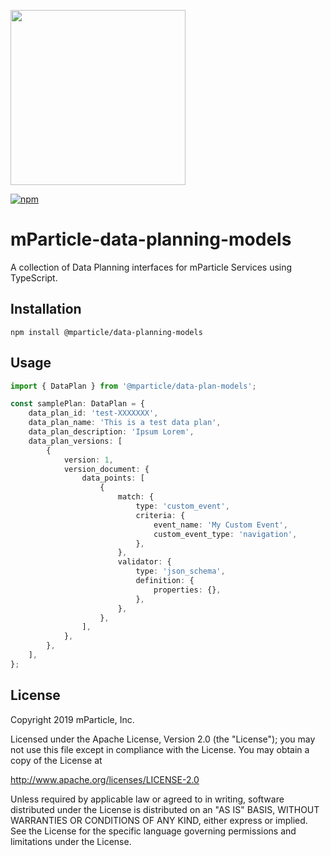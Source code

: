 <img src="https://static.mparticle.com/sdk/mp_logo_black.svg" width="280"><br>

[![npm](https://img.shields.io/npm/v/@mparticle/data-planning-models.svg?maxAge=2592000)](https://www.npmjs.com/package/@mparticle/data-planning-models)

# mParticle-data-planning-models

A collection of Data Planning interfaces for mParticle Services using TypeScript.

## Installation

```
npm install @mparticle/data-planning-models
```

## Usage

```typescript
import { DataPlan } from '@mparticle/data-plan-models';

const samplePlan: DataPlan = {
    data_plan_id: 'test-XXXXXXX',
    data_plan_name: 'This is a test data plan',
    data_plan_description: 'Ipsum Lorem',
    data_plan_versions: [
        {
            version: 1,
            version_document: {
                data_points: [
                    {
                        match: {
                            type: 'custom_event',
                            criteria: {
                                event_name: 'My Custom Event',
                                custom_event_type: 'navigation',
                            },
                        },
                        validator: {
                            type: 'json_schema',
                            definition: {
                                properties: {},
                            },
                        },
                    },
                ],
            },
        },
    ],
};
```

## License

Copyright 2019 mParticle, Inc.

Licensed under the Apache License, Version 2.0 (the "License");
you may not use this file except in compliance with the License.
You may obtain a copy of the License at

http://www.apache.org/licenses/LICENSE-2.0

Unless required by applicable law or agreed to in writing, software
distributed under the License is distributed on an "AS IS" BASIS,
WITHOUT WARRANTIES OR CONDITIONS OF ANY KIND, either express or implied.
See the License for the specific language governing permissions and
limitations under the License.

